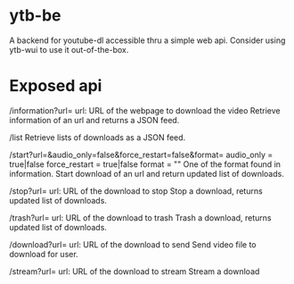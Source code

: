 
ytb-be
========

A backend for youtube-dl accessible thru a simple web api.
Consider using ytb-wui to use it out-of-the-box.


Exposed api
========

/information?url=<url>
url: URL of the webpage to download the video
Retrieve information of an url and returns a JSON feed.

/list
Retrieve lists of downloads as a JSON feed.

/start?url=<url>&audio_only=false&force_restart=false&format=
audio_only = true|false
force_restart = true|false
format = "" One of the format found in information.
Start download of an url and return updated list of downloads.

/stop?url=<url>
url: URL of the download to stop
Stop a download, returns updated list of downloads.

/trash?url=<url>
url: URL of the download to trash
Trash a download, returns updated list of downloads.

/download?url=<url>
url: URL of the download to send
Send video file to download for user.

/stream?url=<url>
url: URL of the download to stream
Stream a download